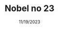---
title: Nobel no 23
date: 11/19/2023
teaser: >-
  Hjemmesiden er under udvikling" Komplet redesign af hjemmeside med fokus
  brugervenlighed og bedre konverteringsrate.
cover_image: /src/assets/nobel-no-23-full.jpg
cover_image_alt: Billede af nobel hjemmeside design
thumbnail: /src/assets/nobel.jpg
categories:
  - figma
  - sanity
  - nuxt
  - netlify
linkUrl: ""
hasLandingpage: true
colors:
  primary: 26, 52%, 63%
  base: 229, 22%
main_content:
  headline: "Siden er under opbygning"
  large_text: ""
  text: ""
  proof_of_concept:
    headline: ""
    list:
      - produktion af video content til Facebook, Instagram og andre sociale medier
      - online annoncering med content plan, indrykning, løbende annonce optimering samt effektiv statistik på resultater
      - rådgivning omkring segmenter, medier, videomuligheder og content strategi
---